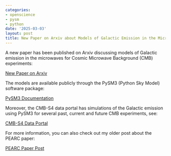 ```yaml
---
categories:
- openscience
- pysm
- python
date: '2025-03-03'
layout: post
title: New Paper on Arxiv about Models of Galactic Emission in the Microwaves for CMB Experiments
---
```


A new paper has been published on Arxiv discussing models of Galactic emission in the microwaves for Cosmic Microwave Background (CMB) experiments:

[New Paper on Arxiv](https://arxiv.org/abs/2502.20452)

The models are available publicly through the PySM3 (Python Sky Model) software package:

[PySM3 Documentation](https://pysm3.readthedocs.io/)

Moreover, the CMB-S4 data portal has simulations of the Galactic emission using PySM3 for several past, current and future CMB experiments, see:

[CMB-S4 Data Portal](https://data.cmb-s4.org)

For more information, you can also check out my older post about the PEARC paper:

[PEARC Paper Post](./2024-07-31-pearc-paper-cheapandfair-data-portal.md)

